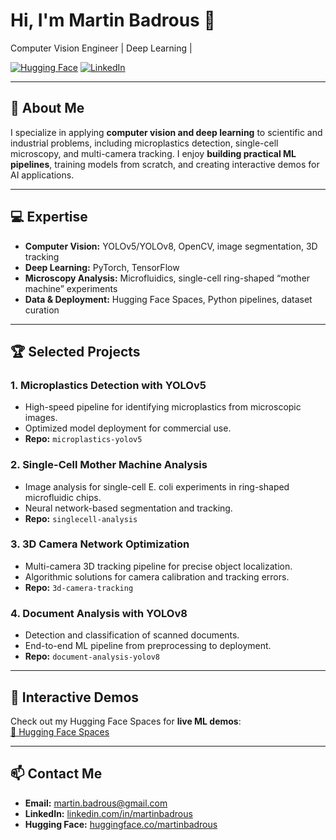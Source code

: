 # Hi, I'm Martin Badrous 👋

Computer Vision Engineer | Deep Learning | 

[![Hugging Face](https://img.shields.io/badge/Hugging%20Face-MartinBadrous-blue)](https://huggingface.co/martinbadrous)
[![LinkedIn](https://img.shields.io/badge/LinkedIn-MartinBadrous-blue)](https://www.linkedin.com/in/martinbadrous/)

---

## 🔬 About Me
I specialize in applying **computer vision and deep learning** to scientific and industrial problems, including microplastics detection, single-cell microscopy, and multi-camera tracking. I enjoy **building practical ML pipelines**, training models from scratch, and creating interactive demos for AI applications.

---

## 💻 Expertise
- **Computer Vision:** YOLOv5/YOLOv8, OpenCV, image segmentation, 3D tracking
- **Deep Learning:** PyTorch, TensorFlow
- **Microscopy Analysis:** Microfluidics, single-cell ring-shaped “mother machine” experiments
- **Data & Deployment:** Hugging Face Spaces, Python pipelines, dataset curation

---

## 🏆 Selected Projects

### 1. Microplastics Detection with YOLOv5
- High-speed pipeline for identifying microplastics from microscopic images.
- Optimized model deployment for commercial use.
- **Repo:** `microplastics-yolov5`

### 2. Single-Cell Mother Machine Analysis
- Image analysis for single-cell E. coli experiments in ring-shaped microfluidic chips.
- Neural network-based segmentation and tracking.
- **Repo:** `singlecell-analysis`

### 3. 3D Camera Network Optimization
- Multi-camera 3D tracking pipeline for precise object localization.
- Algorithmic solutions for camera calibration and tracking errors.
- **Repo:** `3d-camera-tracking`

### 4. Document Analysis with YOLOv8
- Detection and classification of scanned documents.
- End-to-end ML pipeline from preprocessing to deployment.
- **Repo:** `document-analysis-yolov8`

---

## 🚀 Interactive Demos
Check out my Hugging Face Spaces for **live ML demos**:  
[🤗 Hugging Face Spaces](https://huggingface.co/martinbadrous)

---

## 📫 Contact Me
- **Email:** martin.badrous@gmail.com  
- **LinkedIn:** [linkedin.com/in/martinbadrous](https://www.linkedin.com/in/martinbadrous/)  
- **Hugging Face:** [huggingface.co/martinbadrous](https://huggingface.co/martinbadrous)
